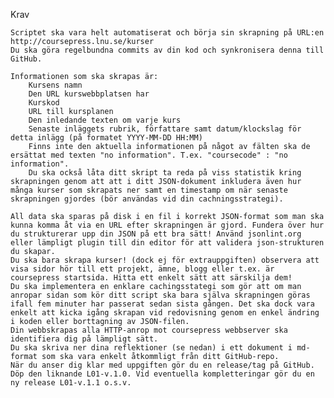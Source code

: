 Krav

    Scriptet ska vara helt automatiserat och börja sin skrapning på URL:en http://coursepress.lnu.se/kurser
    Du ska göra regelbundna commits av din kod och synkronisera denna till GitHub.

    Informationen som ska skrapas är:
        Kursens namn
        Den URL kurswebbplatsen har
        Kurskod
        URL till kursplanen
        Den inledande texten om varje kurs
        Senaste inläggets rubrik, författare samt datum/klockslag för detta inlägg (på formatet YYYY-MM-DD HH:MM)
        Finns inte den aktuella informationen på något av fälten ska de ersättat med texten "no information". T.ex. "coursecode" : "no information".
        Du ska också låta ditt skript ta reda på viss statistik kring skrapningen genom att att i ditt JSON-dokument inkludera även hur många kurser som skrapats ner samt en timestamp om när senaste skrapningen gjordes (bör användas vid din cachningsstrategi).

    All data ska sparas på disk i en fil i korrekt JSON-format som man ska kunna komma åt via en URL efter skrapningen är gjord. Fundera över hur du strukturerar upp din JSON på ett bra sätt! Använd jsonlint.org eller lämpligt plugin till din editor för att validera json-strukturen du skapar.
    Du ska bara skrapa kurser! (dock ej för extrauppgiften) observera att visa sidor hör till ett projekt, ämne, blogg eller t.ex. är coursepress startsida. Hitta ett enkelt sätt att särskilja dem!
    Du ska implementera en enklare cachingsstategi som gör att om man anropar sidan som kör ditt script ska bara själva skrapningen göras ifall fem minuter har passerat sedan sista gången. Det ska dock vara enkelt att kicka igång skrapan vid redovisning genom en enkel ändring i koden eller borttagning av JSON-filen.
    Din webbskrapas alla HTTP-anrop mot coursepress webbserver ska identifiera dig på lämpligt sätt.
    Du ska skriva ner dina reflektioner (se nedan) i ett dokument i md-format som ska vara enkelt åtkommligt från ditt GitHub-repo.
    När du anser dig klar med uppgiften gör du en release/tag på GitHub. Döp den liknande L01-v.1.0. Vid eventuella kompletteringar gör du en ny release L01-v.1.1 o.s.v.

